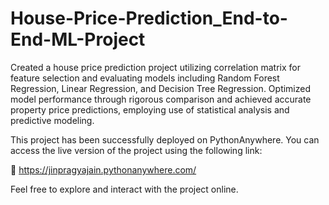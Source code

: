 # House-Price-Prediction_End-to-End-ML-Project

Created a house price prediction project utilizing correlation matrix for feature selection and evaluating models including Random Forest Regression, Linear Regression, and Decision Tree Regression. Optimized model performance through rigorous comparison and achieved accurate property price predictions, employing use of statistical analysis and predictive modeling.

This project has been successfully deployed on PythonAnywhere. You can access the live version of the project using the following link:

🔗 https://jinpragyajain.pythonanywhere.com/

Feel free to explore and interact with the project online.
